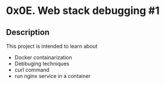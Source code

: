 # 0x0E. Web stack debugging #1

## Description

This project is intended to learn about
+ Docker containarization
+ Debbuging techniques
+ curl command
+ run nginx service in a container
